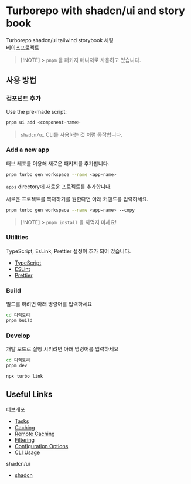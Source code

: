 # Turborepo with shadcn/ui and story book

Turborepo shadcn/ui tailwind storybook 세팅  
[베이스프로젝트](https://github.com/dan5py/turborepo-shadcn-ui)

> [!NOTE] > `pnpm` 을 패키지 매니저로 사용하고 있습니다.

## 사용 방법

### 컴포넌트 추가

Use the pre-made script:

```sh
pnpm ui add <component-name>
```

> `shadcn/ui` CLI를 사용하는 것 처럼 동작합니다.

### Add a new app

터보 레포를 이용해 새로운 패키지를 추가합니다.

```sh
pnpm turbo gen workspace --name <app-name>
```

`apps` directory에 새로운 프로젝트를 추가합니다.

새로운 프로젝트를 복재하기를 원한다면 아래 커맨드를 입력하세요.

```sh
pnpm turbo gen workspace --name <app-name> --copy
```

> [!NOTE] > `pnpm install` 을 까먹지 마세요!

### Utilities

TypeScript, EsLink, Prettier 설정이 추가 되어 있습니다.

- [TypeScript](https://www.typescriptlang.org/)
- [ESLint](https://eslint.org/)
- [Prettier](https://prettier.io)

### Build

빌드를 하려면 아래 명령어를 입력하세요

```sh
cd 디렉토리
pnpm build
```

### Develop

개발 모드로 실행 시키려면 아래 명령어를 입력하세요

```sh
cd 디렉토리
pnpm dev
```

```sh
npx turbo link
```

## Useful Links

터보래포

- [Tasks](https://turbo.build/repo/docs/core-concepts/monorepos/running-tasks)
- [Caching](https://turbo.build/repo/docs/core-concepts/caching)
- [Remote Caching](https://turbo.build/repo/docs/core-concepts/remote-caching)
- [Filtering](https://turbo.build/repo/docs/core-concepts/monorepos/filtering)
- [Configuration Options](https://turbo.build/repo/docs/reference/configuration)
- [CLI Usage](https://turbo.build/repo/docs/reference/command-line-reference)

shadcn/ui

- [shadcn](https://ui.shadcn.com/docs)
